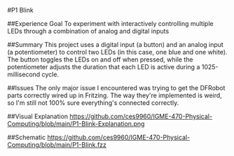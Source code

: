 #P1 Blink

##Experience Goal
To experiment with interactively controlling multiple LEDs through a combination of analog and digital inputs

##Summary
This project uses a digital input (a button) and an analog input (a potentiometer) to control two LEDs (in this case, one blue and one white).  The button toggles the LEDs on and off when pressed, while the potentiometer adjusts the duration that each LED is active during a 1025-millisecond cycle.

##Issues
The only major issue I encountered was trying to get the DFRobot parts correctly wired up in Fritzing.  The way they're implemented is weird, so I'm still not 100% sure everything's connected correctly.

##Visual Explanation
https://github.com/ces9960/IGME-470-Physical-Computing/blob/main/P1-Blink-Explanation.png

##Schematic
https://github.com/ces9960/IGME-470-Physical-Computing/blob/main/P1-Blink.fzz
